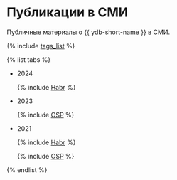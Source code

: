 # Публикации в СМИ

Публичные материалы о {{ ydb-short-name }} в СМИ.

{% include [tags_list](tags_list.md) %}

{% list tabs %}

  - 2024

    {% include [Habr](./_includes/publications/2024/Habr.md) %}
  
  - 2023
    
    {% include [OSP](./_includes/publications/2023/osp.md) %}

  - 2021

    {% include [Habr](./_includes/publications/2021/Habr.md) %}

    {% include [OSP](./_includes/publications/2021/osp.md) %}

{% endlist %}

